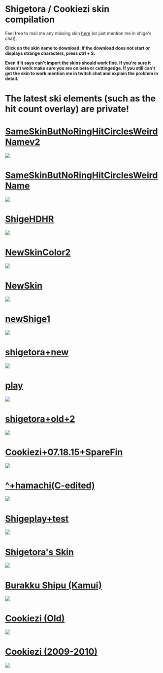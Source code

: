 # Shigetora / Cookiezi skin compilation
Feel free to mail me any missing skin [here](mailto:lolisamurai@tfwno.gf) (or just mention me in shige's chat).

**Click on the skin name to download. If the download does not start or displays strange characters, press ctrl + S.**

**Even if it says can't import the skins should work fine. If you're sure it doesn't work make sure you are on beta or cuttingedge. If you still can't get the skin to work mention me in twitch chat and explain the problem in detail.**

# The latest ski elements (such as the hit count overlay) are private!

# [SameSkinButNoRingHitCirclesWeirdNamev2](http://puu.sh/mpiGL/e5200dd394.osk)
![](http://hnng.moe/f/5wr)

# [SameSkinButNoRingHitCirclesWeirdName](http://hnng.moe/f/5Ye)
![](http://hnng.moe/f/5Yf)

# [ShigeHDHR](http://hnng.moe/f/5Ns)
![](http://hnng.moe/f/5Nn)

# [NewSkinColor2](http://hnng.moe/f/4bV)
![](http://hnng.moe/f/4ZZ)

# [NewSkin](http://hnng.moe/f/3yx)
![](http://hnng.moe/f/3xP)

# [newShige1](http://hnng.moe/f/3z0)
![](http://hnng.moe/f/3xO)

# [shigetora+new](http://hnng.moe/f/41l)
![](http://hnng.moe/f/41k)

# [play](http://hnng.moe/f/3zo)
![](http://www.hnng.moe/f/3xo)

# [shigetora+old+2](http://hnng.moe/f/41n)
![](http://hnng.moe/f/41m)

# [Cookiezi+07.18.15+SpareFin](http://hnng.moe/f/3zq)
![](http://hnng.moe/f/3xZ)

# [^+hamachi(C-edited)](http://hnng.moe/f/3zt)
![](http://hnng.moe/f/3xS)

# [Shigeplay+test](http://hnng.moe/f/3zv)
![](http://www.hnng.moe/f/3xU)

# [Shigetora's Skin](http://hnng.moe/f/3zx)
![](http://hnng.moe/f/3xv)

# [Burakku Shipu (Kamui)](http://hnng.moe/f/402)
![](http://hnng.moe/f/405)

# [Cookiezi (Old)](http://hnng.moe/f/3zy)
![](http://hnng.moe/f/3xQ)

# [Cookiezi (2009-2010)](http://hnng.moe/f/41r)
![](http://hnng.moe/f/41s)